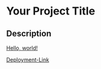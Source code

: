 # Your Project Title

## Description 

<a href="https://hmanjun.github.io/snippet-group-repository/" target="_blank">Hello, world!</a>


[Deployment-Link](https://hmanjun.github.io/snippet-group-repository/)